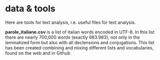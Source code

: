 # data & tools

Here are tools for text analysis, i.e. useful files for text analysis.

**parole_italiane.csv** is a list of italian words encoded in UTF-8. In this list there are nearly 700,000 words (exactly 683.983), not only in the lemmatized form but also with all declensions and conjugations. This list has been created combining and mixing different lists and vocabularies, found on the web and in Github.
